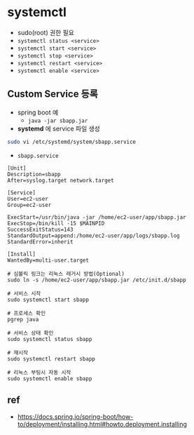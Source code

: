 # systemctl
- sudo(root) 권한 필요
- `systemctl status <service>`
- `systemctl start <service>`
- `systemctl stop <service>`
- `systemctl restart <service>`
- `systemctl enable <service>`

## Custom Service 등록
- spring boot 예
  * `java -jar sbapp.jar`
- **systemd** 에 service 파일 생성
```sh
sudo vi /etc/systemd/system/sbapp.service
```

- `sbapp.service`
```
[Unit]
Description=sbapp
After=syslog.target network.target

[Service]
User=ec2-user
Group=ec2-user

ExecStart=/usr/bin/java -jar /home/ec2-user/app/sbapp.jar
ExecStop=/bin/kill -15 $MAINPID
SuccessExitStatus=143
StandardOutput=append:/home/ec2-user/app/logs/sbapp.log
StandardError=inherit

[Install]
WantedBy=multi-user.target
```


```
# 심볼릭 링크는 리눅스 레거시 방법(Optional)
sudo ln -s /home/ec2-user/app/sbapp.jar /etc/init.d/sbapp

# 서비스 시작
sudo systemctl start sbapp

# 프로세스 확인
pgrep java

# 서비스 상태 확인
sudo systemctl status sbapp

# 재시작
sudo systemctl restart sbapp

# 리눅스 부팅시 자동 시작
sudo systemctl enable sbapp
```

## ref
- https://docs.spring.io/spring-boot/how-to/deployment/installing.html#howto.deployment.installing

